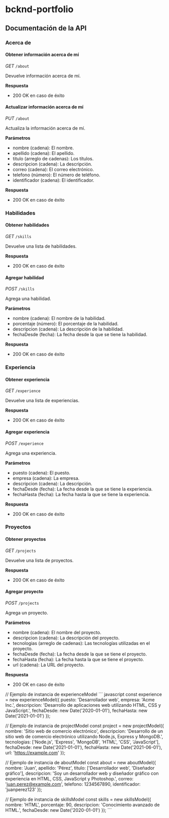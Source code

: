 # bcknd-portfolio
## Documentación de la API

### Acerca de
#### Obtener información acerca de mí
*GET* `/about`

Devuelve información acerca de mí.

**Respuesta**
- 200 OK en caso de éxito

#### Actualizar información acerca de mí
*PUT* `/about`

Actualiza la información acerca de mí.

**Parámetros**
- nombre (cadena): El nombre.
- apellido (cadena): El apellido.
- titulo (arreglo de cadenas): Los títulos.
- descripcion (cadena): La descripción.
- correo (cadena): El correo electrónico.
- telefono (número): El número de teléfono.
- identificador (cadena): El identificador.

**Respuesta**
- 200 OK en caso de éxito

### Habilidades
#### Obtener habilidades
*GET* `/skills`

Devuelve una lista de habilidades.

**Respuesta**
- 200 OK en caso de éxito

#### Agregar habilidad
*POST* `/skills`

Agrega una habilidad.

**Parámetros**
- nombre (cadena): El nombre de la habilidad.
- porcentaje (número): El porcentaje de la habilidad.
- descripcion (cadena): La descripción de la habilidad.
- fechaDesde (fecha): La fecha desde la que se tiene la habilidad.

**Respuesta**
- 200 OK en caso de éxito

### Experiencia
#### Obtener experiencia
*GET* `/experience`

Devuelve una lista de experiencias.

**Respuesta**
- 200 OK en caso de éxito

#### Agregar experiencia
*POST* `/experience`

Agrega una experiencia.

**Parámetros**
- puesto (cadena): El puesto.
- empresa (cadena): La empresa.
- descripcion (cadena): La descripción.
- fechaDesde (fecha): La fecha desde la que se tiene la experiencia.
- fechaHasta (fecha): La fecha hasta la que se tiene la experiencia.

**Respuesta**
- 200 OK en caso de éxito

### Proyectos
#### Obtener proyectos
*GET* `/projects`

Devuelve una lista de proyectos.

**Respuesta**
- 200 OK en caso de éxito

#### Agregar proyecto
*POST* `/projects`

Agrega un proyecto.

**Parámetros**
- nombre (cadena): El nombre del proyecto.
- descripcion (cadena): La descripción del proyecto.
- tecnologias (arreglo de cadenas): Las tecnologías utilizadas en el proyecto.
- fechaDesde (fecha): La fecha desde la que se tiene el proyecto.
- fechaHasta (fecha): La fecha hasta la que se tiene el proyecto.
- url (cadena): La URL del proyecto.

**Respuesta**
- 200 OK en caso de éxito


// Ejemplo de instancia de experienceModel
´´´ javascript
const experience = new experienceModel({
    puesto: 'Desarrollador web',
    empresa: 'Acme Inc.',
    descripcion: 'Desarrollo de aplicaciones web utilizando HTML, CSS y JavaScript.',
    fechaDesde: new Date('2020-01-01'),
    fechaHasta: new Date('2021-01-01')
});

// Ejemplo de instancia de projectModel
const project = new projectModel({
    nombre: 'Sitio web de comercio electrónico',
    descripcion: 'Desarrollo de un sitio web de comercio electrónico utilizando Node.js, Express y MongoDB.',
    tecnologias: ['Node.js', 'Express', 'MongoDB', 'HTML', 'CSS', 'JavaScript'],
    fechaDesde: new Date('2021-01-01'),
    fechaHasta: new Date('2021-06-01'),
    url: 'https://example.com'
});

// Ejemplo de instancia de aboutModel
const about = new aboutModel({
    nombre: 'Juan',
    apellido: 'Pérez',
    titulo: ['Desarrollador web', 'Diseñador gráfico'],
    descripcion: 'Soy un desarrollador web y diseñador gráfico con experiencia en HTML, CSS, JavaScript y Photoshop.',
    correo: 'juan.perez@example.com',
    telefono: 1234567890,
    identificador: 'juanperez123'
});

// Ejemplo de instancia de skillsModel
const skills = new skillsModel({
    nombre: 'HTML',
    porcentaje: 90,
    descripcion: 'Conocimiento avanzado de HTML.',
    fechaDesde: new Date('2020-01-01')
});
´´´